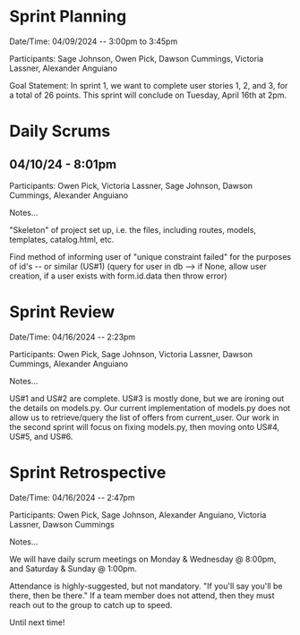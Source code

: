 # Sprint Planning

Date/Time: 04/09/2024 -- 3:00pm to 3:45pm

Participants: Sage Johnson, Owen Pick, Dawson Cummings, Victoria Lassner, Alexander Anguiano

Goal Statement:  In sprint 1, we want to complete user stories 1, 2, and 3, for a total of 26 points. This sprint will conclude on Tuesday, April 16th at 2pm.

# Daily Scrums

## 04/10/24 - 8:01pm 

Participants: Owen Pick, Victoria Lassner, Sage Johnson, Dawson Cummings, Alexander Anguiano

Notes...

"Skeleton" of project set up, i.e. the files, including routes, models, templates, catalog.html, etc.

Find method of informing user of "unique constraint failed" for the purposes of id's -- or similar (US#1)
(query for user in db --> if None, allow user creation, if a user exists with form.id.data then throw error)

# Sprint Review

Date/Time: 04/16/2024 -- 2:23pm

Participants: Owen Pick, Sage Johnson, Victoria Lassner, Dawson Cummings, Alexander Anguiano

Notes...

US#1 and US#2 are complete. US#3 is mostly done, but we are ironing out the details on models.py. 
Our current implementation of models.py does not allow us to retrieve/query the list of offers from current_user.
Our work in the second sprint will focus on fixing models.py, then moving onto US#4, US#5, and US#6.

# Sprint Retrospective

Date/Time: 04/16/2024 -- 2:47pm

Participants: Owen Pick, Sage Johnson, Alexander Anguiano, Victoria Lassner, Dawson Cummings

Notes...

We will have daily scrum meetings on Monday & Wednesday @ 8:00pm, and Saturday & Sunday @ 1:00pm.

Attendance is highly-suggested, but not mandatory. "If you'll say you'll be there, then be there."
If a team member does not attend, then they must reach out to the group to catch up to speed.

Until next time!
